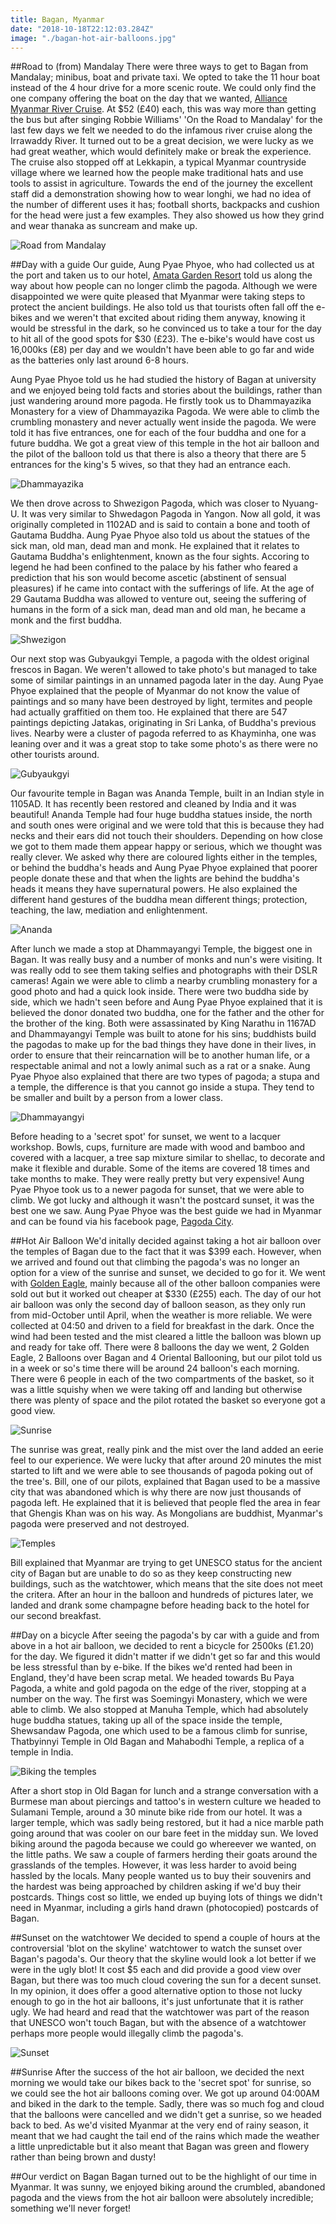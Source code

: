 ```yaml
---
title: Bagan, Myanmar
date: "2018-10-18T22:12:03.284Z"
image: "./bagan-hot-air-balloons.jpg"
---
```


##Road to (from) Mandalay
There were three ways to get to Bagan from Mandalay; minibus, boat and private taxi. We opted to take the 11 hour boat instead of the 4 hour drive for a more scenic route. We could only find the one company offering the boat on the day that we wanted, [Alliance Myanmar River Cruise](http://www.alliancemyanmarrivercruise.com/). At $52 (£40) each, this was way more than getting the bus but after singing Robbie Williams' 'On the Road to Mandalay' for the last few days we felt we needed to do the infamous river cruise along the Irrawaddy River. It turned out to be a great decision, we were lucky as we had great weather, which would definitely make or break the experience. The cruise also stopped off at Lekkapin, a typical Myanmar countryside village where we learned how the people make traditional hats and use tools to assist in agriculture. Towards the end of the journey the excellent staff did a demonstration showing how to wear longhi, we had no idea of the number of different uses it has; football shorts, backpacks and cushion for the head were just a few examples. They also showed us how they grind and wear thanaka as suncream and make up.

![Road from Mandalay](./road-from-mandalay.jpg "Road from Mandalay")

##Day with a guide
Our guide, Aung Pyae Phyoe, who had collected us at the port and taken us to our hotel, [Amata Garden Resort](https://www.amatainleresort.com/) told us along the way about how people can no longer climb the pagoda. Although we were disappointed we were quite pleased that Myanmar were taking steps to protect the ancient buildings. He also told us that tourists often fall off the e-bikes and we weren't that excited about riding them anyway, knowing it would be stressful in the dark, so he convinced us to take a tour for the day to hit all of the good spots for $30 (£23). The e-bike's would have cost us 16,000ks (£8) per day and we wouldn't have been able to go far and wide as the batteries only last around 6-8 hours.

Aung Pyae Phyoe told us he had studied the history of Bagan at university and we enjoyed being told facts and stories about the buildings, rather than just wandering around more pagoda. He firstly took us to Dhammayazika Monastery for a view of Dhammayazika Pagoda. We were able to climb the crumbling monastery and never actually went inside the pagoda. We were told it has five entrances, one for each of the four buddha and one for a future buddha. We got a great view of this temple in the hot air balloon and the pilot of the balloon told us that there is also a theory that there are 5 entrances for the king's 5 wives, so that they had an entrance each.

![Dhammayazika](./dhammayazika.jpg "Dhammayazika")

We then drove across to Shwezigon Pagoda, which was closer to Nyuang-U. It was very similar to Shwedagon Pagoda in Yangon. Now all gold, it was originally completed in 1102AD and is said to contain a bone and tooth of Gautama Buddha. Aung Pyae Phyoe also told us about the statues of the sick man, old man, dead man and monk. He explained that it relates to Gautama Buddha's enlightenment, known as the four sights. Accoring to legend he had been confined to the palace by his father who feared a prediction that his son would become ascetic (abstinent of sensual pleasures) if he came into contact with the sufferings of life. At the age of 29 Gautama Buddha was allowed to venture out, seeing the suffering of humans in the form of a sick man, dead man and old man, he became a monk and the first buddha.

![Shwezigon](./shwezigon.jpg "Shwezigon")

Our next stop was Gubyaukgyi Temple, a pagoda with the oldest original frescos in Bagan. We weren't allowed to take photo's but managed to take some of similar paintings in an unnamed pagoda later in the day. Aung Pyae Phyoe explained that the people of Myanmar do not know the value of paintings and so many have been destroyed by light, termites and people had actually graffitied on them too. He explained that there are 547 paintings depicting Jatakas, originating in Sri Lanka, of Buddha's previous lives. Nearby were a cluster of pagoda referred to as Khayminha, one was leaning over and it was a great stop to take some photo's as there were no other tourists around.

![Gubyaukgyi](./gubyaukgyi.jpg "Gubyaukgyi")

Our favourite temple in Bagan was Ananda Temple, built in an Indian style in 1105AD. It has recently been restored and cleaned by India and it was beautiful! Ananda Temple had four huge buddha statues inside, the north and south ones were original and we were told that this is because they had necks and their ears did not touch their shoulders. Depending on how close we got to them made them appear happy or serious, which we thought was really clever. We asked why there are coloured lights either in the temples, or behind the buddha's heads and Aung Pyae Phyoe explained that poorer people donate these and that when the lights are behind the buddha's heads it means they have supernatural powers. He also explained the different hand gestures of the buddha mean different things;
protection, teaching, the law, mediation and enlightenment.

![Ananda](./ananda.jpg "Ananda")

After lunch we made a stop at Dhammayangyi Temple, the biggest one in Bagan. It was really busy and a number of monks and nun's were visiting. It was really odd to see them taking selfies and photographs with their DSLR cameras! Again we were able to climb a nearby crumbling monastery for a good photo and had a quick look inside. There were two buddha side by side, which we hadn't seen before and Aung Pyae Phyoe explained that it is believed the donor donated two buddha, one for the father and the other for the brother of the king. Both were assassinated by King Narathu in 1167AD and Dhammayangyi Temple was built to atone for his sins; buddhists build the pagodas to make up for the bad things they have done in their lives, in order to ensure that their reincarnation will be to another human life, or a respectable animal and not a lowly animal such as a rat or a snake. Aung Pyae Phyoe also explained that there are two types of pagoda; a stupa and a temple, the difference is that you cannot go inside a stupa. They tend to be smaller and built by a person from a lower class.

![Dhammayangyi](./dhammayangyi.jpg "Dhammayangyi")

Before heading to a 'secret spot' for sunset, we went to a lacquer workshop. Bowls, cups, furniture are made with wood and bamboo and covered with a lacquer, a tree sap mixture similar to shellac, to decorate and make it flexible and durable. Some of the items are covered 18 times and take months to make. They were really pretty but very expensive! Aung Pyae Phyoe took us to a newer pagoda for sunset, that we were able to climb. We got lucky and although it wasn't the postcard sunset, it was the best one we saw. Aung Pyae Phyoe was the best guide we had in Myanmar and can be found via his facebook page, [Pagoda City](https://www.facebook.com/pages/category/Local-Business/Pagoda-City-226284161421878/).

##Hot Air Balloon
We'd initally decided against taking a hot air balloon over the temples of Bagan due to the fact that it was $399 each. However, when we arrived and found out that climbing the pagoda's was no longer an option for a view of the sunrise and sunset, we decided to go for it. We went with [Golden Eagle](http://www.goldeneagleballooning.com/), mainly because all of the other balloon companies were sold out but it worked out cheaper at $330 (£255) each. The day of our hot air balloon was only the second day of balloon season, as they only run from mid-October until April, when the weather is more reliable. We were collected at 04:50 and driven to a field for breakfast in the dark. Once the wind had been tested and the mist cleared a little the balloon was blown up and ready for take off. There were 8 balloons the day we went, 2 Golden Eagle, 2 Balloons over Bagan and 4 Oriental Ballooning, but our pilot told us in a week or so's time there will be around 24 balloon's each morning. There were 6 people in each of the two compartments of the basket, so it was a little squishy when we were taking off and landing but otherwise there was plenty of space and the pilot rotated the basket so everyone got a good view.

![Sunrise](./sunrise.jpg "Sunrise")

The sunrise was great, really pink and the mist over the land added an eerie feel to our experience. We were lucky that after around 20 minutes the mist started to lift and we were able to see thousands of pagoda poking out of the tree's. Bill, one of our pilots, explained that Bagan used to be a massive city that was abandoned which is why there are now just thousands of pagoda left. He explained that it is believed that people fled the area in fear that Ghengis Khan was on his way. As Mongolians are buddhist, Myanmar's pagoda were preserved and not destroyed.

![Temples](./temples.jpg "Temples")

Bill explained that Myanmar are trying to get UNESCO status for the ancient city of Bagan but are unable to do so as they keep constructing new buildings, such as the watchtower, which means that the site does not meet the critera. After an hour in the balloon and hundreds of pictures later, we landed and drank some champagne before heading back to the hotel for our second breakfast.

##Day on a bicycle
After seeing the pagoda's by car with a guide and from above in a hot air balloon, we decided to rent a bicycle for 2500ks (£1.20) for the day. We figured it didn't matter if we didn't get so far and this would be less stressful than by e-bike. If the bikes we'd rented had been in England, they'd have been scrap metal. We headed towards Bu Paya Pagoda, a white and gold pagoda on the edge of the river, stopping at a number on the way. The first was Soemingyi Monastery, which we were able to climb. We also stopped at Manuha Temple, which had absolutely huge buddha statues, taking up all of the space inside the temple, Shewsandaw Pagoda, one which used to be a famous climb for sunrise, Thatbyinnyi Temple in Old Bagan and Mahabodhi Temple, a replica of a temple in India.

![Biking the temples](./biking.jpg "Biking the temples")

After a short stop in Old Bagan for lunch and a strange conversation with a Burmese man about piercings and tattoo's in western culture we headed to Sulamani Temple, around a 30 minute bike ride from our hotel. It was a larger temple, which was sadly being restored, but it had a nice marble path going around that was cooler on our bare feet in the midday sun. We loved biking around the pagoda because we could go whereever we wanted, on the little paths. We saw a couple of farmers herding their goats around the grasslands of the temples. However, it was less harder to avoid being hassled by the locals. Many people wanted us to buy their souvenirs and the hardest was being approached by children asking if we'd buy their postcards. Things cost so little, we ended up buying lots of things we didn't need in Myanmar, including a girls hand drawn (photocopied) postcards of Bagan.

##Sunset on the watchtower
We decided to spend a couple of hours at the controversial 'blot on the skyline' watchtower to watch the sunset over Bagan's pagoda's. Our theory that the skyline would look a lot better if we were in the ugly blot! It cost $5 each and did provide a good view over Bagan, but there was too much cloud covering the sun for a decent sunset. In my opinion, it does offer a good alternative option to those not lucky enough to go in the hot air balloons, it's just unfortunate that it is rather ugly. We had heard and read that the watchtower was part of the reason that UNESCO won't touch Bagan, but with the absence of a watchtower perhaps more people would illegally climb the pagoda's.

![Sunset](./sunset.jpg "Sunset")

##Sunrise
After the success of the hot air balloon, we decided the next morning we would take our bikes back to the 'secret spot' for sunrise, so we could see the hot air balloons coming over. We got up around 04:00AM and biked in the dark to the temple. Sadly, there was so much fog and cloud that the balloons were cancelled and we didn't get a sunrise, so we headed back to bed. As we'd visited Myanmar at the very end of rainy season, it meant that we had caught the tail end of the rains which made the weather a little unpredictable but it also meant that Bagan was green and flowery rather than being brown and dusty!

##Our verdict on Bagan
Bagan turned out to be the highlight of our time in Myanmar. It was sunny, we enjoyed biking around the crumbled, abandoned pagoda and the views from the hot air balloon were absolutely incredible; something we'll never forget!